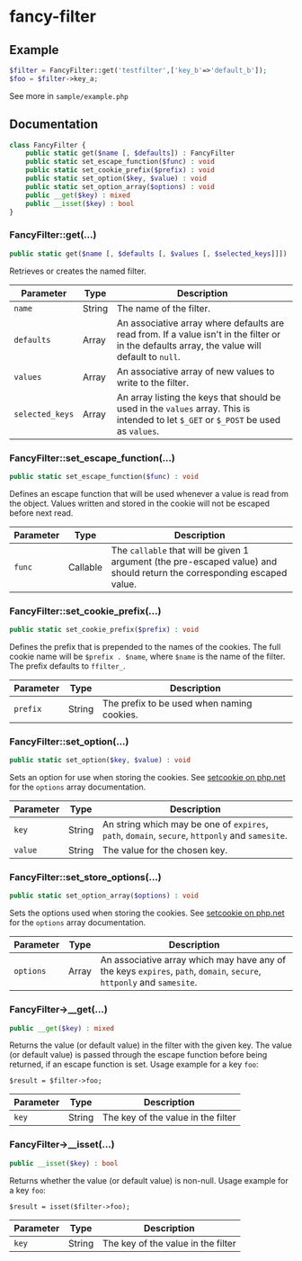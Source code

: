 # fancy-filter

## Example
```PHP
$filter = FancyFilter::get('testfilter',['key_b'=>'default_b']);
$foo = $filter->key_a;
```
See more in `sample/example.php`

## Documentation

```PHP
class FancyFilter {
	public static get($name [, $defaults]) : FancyFilter
	public static set_escape_function($func) : void
	public static set_cookie_prefix($prefix) : void
	public static set_option($key, $value) : void
	public static set_option_array($options) : void
	public __get($key) : mixed
	public __isset($key) : bool
}
```

### FancyFilter::get(...)
```PHP
public static get($name [, $defaults [, $values [, $selected_keys]]]) : FancyFilter
```
Retrieves or creates the named filter.

Parameter | Type | Description
--- | --- | ---
`name` | String | The name of the filter.
`defaults` | Array | An associative array where defaults are read from. If a value isn't in the filter or in the defaults array, the value will default to `null`.
`values` | Array | An associative array of new values to write to the filter.
`selected_keys` | Array | An array listing the keys that should be used in the `values` array. This is intended to let `$_GET` or `$_POST` be used as `values`.

### FancyFilter::set_escape_function(...)
```PHP
public static set_escape_function($func) : void
```
Defines an escape function that will be used whenever a value is read from the object. Values written and stored in the cookie will not be escaped before next read.

Parameter | Type | Description
--- | --- | ---
`func` | Callable | The `callable` that will be given 1 argument (the pre-escaped value) and should return the corresponding escaped value.

### FancyFilter::set_cookie_prefix(...)
```PHP
public static set_cookie_prefix($prefix) : void
```
Defines the prefix that is prepended to the names of the cookies. The full cookie name will be `$prefix . $name`, where `$name` is the name of the filter. The prefix defaults to `ffilter_`.

Parameter | Type | Description
--- | --- | ---
`prefix` | String | The prefix to be used when naming cookies.

### FancyFilter::set_option(...)
```PHP
public static set_option($key, $value) : void
```
Sets an option for use when storing the cookies. See [setcookie on php.net](https://www.php.net/manual/en/function.setcookie.php) for the `options` array documentation.

Parameter | Type | Description
--- | --- | ---
`key` | String | An string which may be one of `expires`, `path`, `domain`, `secure`, `httponly` and `samesite`.
`value` | String | The value for the chosen key.

### FancyFilter::set_store_options(...)
```PHP
public static set_option_array($options) : void
```
Sets the options used when storing the cookies. See [setcookie on php.net](https://www.php.net/manual/en/function.setcookie.php) for the `options` array documentation.

Parameter | Type | Description
--- | --- | ---
`options` | Array | An associative array which may have any of the keys `expires`, `path`, `domain`, `secure`, `httponly` and `samesite`.

### FancyFilter->\_\_get(...)
```PHP
public __get($key) : mixed
```
Returns the value (or default value) in the filter with the given key. The value (or default value) is passed through the escape function before being returned, if an escape function is set.
Usage example for a key `foo`:
```
$result = $filter->foo;
```

Parameter | Type | Description
--- | --- | ---
`key` | String | The key of the value in the filter

### FancyFilter->\_\_isset(...)
```PHP
public __isset($key) : bool
```
Returns whether the value (or default value) is non-null. Usage example for a key `foo`:
```
$result = isset($filter->foo);
```

Parameter | Type | Description
--- | --- | ---
`key` | String | The key of the value in the filter